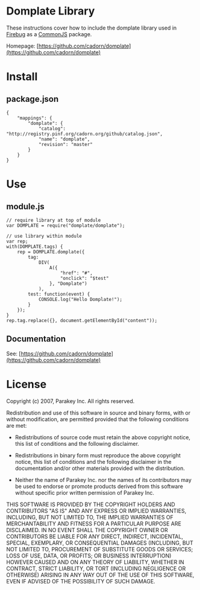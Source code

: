 Domplate Library
================

These instructions cover how to include the domplate library used in [Firebug](http://getfirebug.com/) as a [CommonJS](http://www.commonjs.org/) package.

Homepage: [https://github.com/cadorn/domplate](https://github.com/cadorn/domplate)


Install
=======

package.json
------------

    {
        "mappings": {
            "domplate": {
                "catalog": "http://registry.pinf.org/cadorn.org/github/catalog.json",
                "name": "domplate",
                "revision": "master"
            }
        }
    }


Use
===

module.js
---------

    // require library at top of module
    var DOMPLATE = require("domplate/domplate");

    // use library within module
    var rep;
    with(DOMPLATE.tags) {
        rep = DOMPLATE.domplate({
            tag:
                DIV(
                    A({
                        "href": "#",
                        "onclick": "$test"
                    }, "Domplate")
                ),
            test: function(event) {
                CONSOLE.log("Hello Domplate!");
            }
        });
    }
    rep.tag.replace({}, document.getElementById("content"));
    

Documentation
-------------

See: [https://github.com/cadorn/domplate](https://github.com/cadorn/domplate)


License
=======

Copyright (c) 2007, Parakey Inc.
All rights reserved.

Redistribution and use of this software in source and binary forms, with or without modification,
are permitted provided that the following conditions are met:

* Redistributions of source code must retain the above
  copyright notice, this list of conditions and the
  following disclaimer.

* Redistributions in binary form must reproduce the above
  copyright notice, this list of conditions and the
  following disclaimer in the documentation and/or other
  materials provided with the distribution.

* Neither the name of Parakey Inc. nor the names of its
  contributors may be used to endorse or promote products
  derived from this software without specific prior
  written permission of Parakey Inc.

THIS SOFTWARE IS PROVIDED BY THE COPYRIGHT HOLDERS AND CONTRIBUTORS "AS IS" AND ANY EXPRESS OR
IMPLIED WARRANTIES, INCLUDING, BUT NOT LIMITED TO, THE IMPLIED WARRANTIES OF MERCHANTABILITY AND
FITNESS FOR A PARTICULAR PURPOSE ARE DISCLAIMED. IN NO EVENT SHALL THE COPYRIGHT OWNER OR
CONTRIBUTORS BE LIABLE FOR ANY DIRECT, INDIRECT, INCIDENTAL, SPECIAL, EXEMPLARY, OR CONSEQUENTIAL
DAMAGES (INCLUDING, BUT NOT LIMITED TO, PROCUREMENT OF SUBSTITUTE GOODS OR SERVICES; LOSS OF USE,
DATA, OR PROFITS; OR BUSINESS INTERRUPTION) HOWEVER CAUSED AND ON ANY THEORY OF LIABILITY, WHETHER
IN CONTRACT, STRICT LIABILITY, OR TORT (INCLUDING NEGLIGENCE OR OTHERWISE) ARISING IN ANY WAY OUT
OF THE USE OF THIS SOFTWARE, EVEN IF ADVISED OF THE POSSIBILITY OF SUCH DAMAGE.
